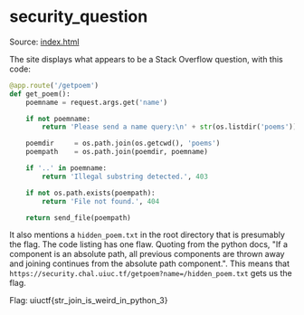 # security_question

Source: [index.html](index.html)

The site displays what appears to be a Stack Overflow question, with this code:

```python
@app.route('/getpoem')
def get_poem():
    poemname = request.args.get('name')

    if not poemname:
        return 'Please send a name query:\n' + str(os.listdir('poems')), 404

    poemdir     = os.path.join(os.getcwd(), 'poems')
    poempath    = os.path.join(poemdir, poemname)

    if '..' in poemname:
        return 'Illegal substring detected.', 403

    if not os.path.exists(poempath):
        return 'File not found.', 404

    return send_file(poempath)
```

It also mentions a `hidden_poem.txt` in the root directory that is presumably the flag. The code listing has one flaw. Quoting from the python docs, "If a component is an absolute path, all previous components are thrown away and joining continues from the absolute path component.". This means that `https://security.chal.uiuc.tf/getpoem?name=/hidden_poem.txt` gets us the flag.

Flag: uiuctf{str_join_is_weird_in_python_3}
